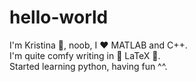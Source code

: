 # hello-world

I'm Kristina 👩, noob, I ❤️ MATLAB and C++.  
I'm quite comfy writing in 💙 LaTeX 💙.  
Started learning python, having fun ^^.
